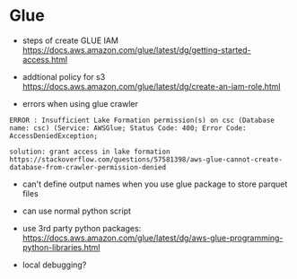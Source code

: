 # Glue

- steps of create GLUE IAM
https://docs.aws.amazon.com/glue/latest/dg/getting-started-access.html

- addtional policy for s3
https://docs.aws.amazon.com/glue/latest/dg/create-an-iam-role.html

- errors when using glue crawler
```
ERROR : Insufficient Lake Formation permission(s) on csc (Database name: csc) (Service: AWSGlue; Status Code: 400; Error Code: AccessDeniedException;

solution: grant access in lake formation
https://stackoverflow.com/questions/57581398/aws-glue-cannot-create-database-from-crawler-permission-denied
```

- can't define output names when you use glue package to store parquet files
- can use normal python script

- use 3rd party python packages: https://docs.aws.amazon.com/glue/latest/dg/aws-glue-programming-python-libraries.html
- local debugging?
